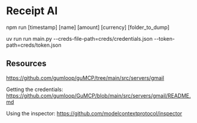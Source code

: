 # Receipt AI

npm run [timestamp] [name] [amount] [currency] [folder_to_dump]

uv run run main.py --creds-file-path=creds/credentials.json --token-path=creds/token.json

## Resources

https://github.com/gumloop/guMCP/tree/main/src/servers/gmail

Getting the credentials: https://github.com/gumloop/GuMCP/blob/main/src/servers/gmail/README.md

Using the inspector: https://github.com/modelcontextprotocol/inspector